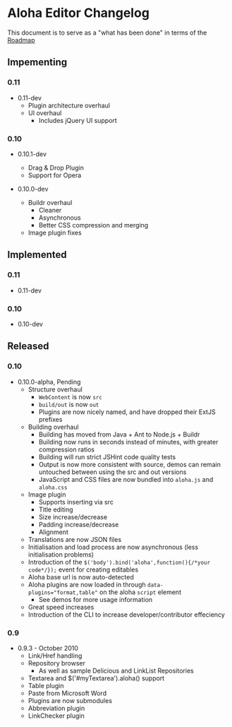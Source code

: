 # Aloha Editor Changelog

This document is to serve as a "what has been done" in terms of the [Roadmap](http://aloha-editor.org/wiki/Roadmap)



## Impementing

### 0.11

- 0.11-dev
	- Plugin architecture overhaul
	- UI overhaul
		- Includes jQuery UI support


### 0.10

- 0.10.1-dev
	- Drag & Drop Plugin
	- Support for Opera

- 0.10.0-dev
	- Buildr overhaul
		- Cleaner
		- Asynchronous
		- Better CSS compression and merging
	- Image plugin fixes



## Implemented

### 0.11

- 0.11-dev


### 0.10

- 0.10-dev



## Released

### 0.10

- 0.10.0-alpha, Pending
	- Structure overhaul
		- `WebContent` is now `src`
		- `build/out` is now `out`
		- Plugins are now nicely named, and have dropped their ExtJS prefixes
	- Building overhaul
		- Building has moved from Java + Ant to Node.js + Buildr
		- Building now runs in seconds instead of minutes, with greater compression ratios
		- Building will run strict JSHint code quality tests
		- Output is now more consistent with source, demos can remain untouched between using the src and out versions
		- JavaScript and CSS files are now bundled into `aloha.js` and `aloha.css`
	- Image plugin
		- Supports inserting via src
		- Title editing
		- Size increase/decrease
		- Padding increase/decrease
		- Alignment
	- Translations are now JSON files
	- Initialisation and load process are now asynchronous (less initialisation problems)
	- Introduction of the `$('body').bind('aloha',function(){/*your code*/});` event for creating editables
	- Aloha base url is now auto-detected
	- Aloha plugins are now loaded in through `data-plugins="format,table"` on the aloha `script` element
		- See demos for more usage information
	- Great speed increases
	- Introduction of the CLI to increase developer/contributor effeciency


### 0.9

- 0.9.3 - October 2010
	- Link/Href handling
	- Repository browser
		- As well as sample Delicious and LinkList Repositories
	- Textarea and $('#myTextarea').aloha() support
	- Table plugin
	- Paste from Microsoft Word
	- Plugins are now submodules
	- Abbreviation plugin
	- LinkChecker plugin